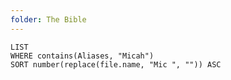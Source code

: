 ```yaml
---
folder: The Bible
---
```


```dataview
LIST 
WHERE contains(Aliases, "Micah")
SORT number(replace(file.name, "Mic ", "")) ASC
```
 
